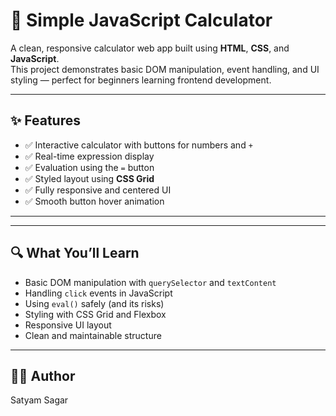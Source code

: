 # 🧮 Simple JavaScript Calculator

A clean, responsive calculator web app built using **HTML**, **CSS**, and **JavaScript**.  
This project demonstrates basic DOM manipulation, event handling, and UI styling — perfect for beginners learning frontend development.

---

## ✨ Features

- ✅ Interactive calculator with buttons for numbers and `+`
- ✅ Real-time expression display
- ✅ Evaluation using the `=` button
- ✅ Styled layout using **CSS Grid**
- ✅ Fully responsive and centered UI
- ✅ Smooth button hover animation

---

---

## 🔍 What You’ll Learn

- Basic DOM manipulation with `querySelector` and `textContent`
- Handling `click` events in JavaScript
- Using `eval()` safely (and its risks)
- Styling with CSS Grid and Flexbox
- Responsive UI layout
- Clean and maintainable structure

---


## 👨‍💻 Author
Satyam Sagar


